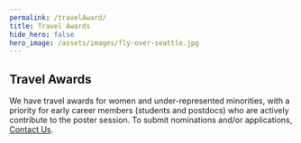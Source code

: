 ```yaml
---
permalink: /travelAward/
title: Travel Awards
hide_hero: false
hero_image: /assets/images/fly-over-seattle.jpg
---
```


## Travel Awards

We have travel awards for women and under-represented minorities, with a priority for early career members (students and postdocs) who are actively contribute to the poster session.
To submit nominations and/or applications, [Contact Us](mailto:snowmass-loc2022@uw.edu).
